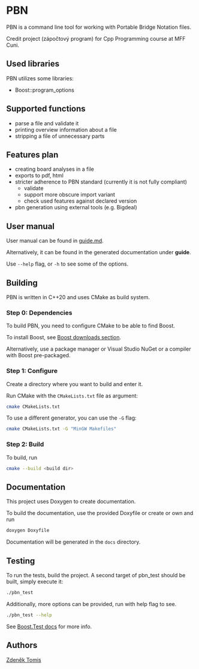 # PBN

PBN is a command line tool for working with Portable Bridge Notation files.

Credit project (zápočtový program) for Cpp Programming course at MFF Cuni.

## Used libraries

PBN utilizes some libraries:

- Boost::program_options

## Supported functions

- parse a file and validate it
- printing overview information about a file
- stripping a file of unnecessary parts

## Features plan

- creating board analyses in a file
- exports to pdf, html
- stricter adherence to PBN standard (currently it is not fully compliant)
  - validate
  - support more obscure import variant
  - check used features against declared version
- pbn generation using external tools (e.g. Bigdeal)

## User manual

User manual can be found in [guide.md](guide.md).

Alternatively, it can be found in the generated documentation under **guide**.

Use `--help` flag, or `-h` to see some of the options.

## Building

PBN is written in C++20 and uses CMake as build system.

### Step 0: Dependencies

To build PBN, you need to configure CMake to be able to find Boost.

To install Boost, see [Boost downloads section](https://www.boost.org/users/download/).

Alternatively, use a package manager or Visual Studio NuGet or a compiler with Boost pre-packaged.

### Step 1: Configure

Create a directory where you want to build and enter it.

Run CMake with the `CMakeLists.txt` file as argument:

```bash
cmake CMakeLists.txt
```

To use a different generator, you can use the `-G` flag:

```bash
cmake CMakeLists.txt -G "MinGW Makefiles"
```

### Step 2: Build

To build, run

```bash
cmake --build <build dir>
```

## Documentation

This project uses Doxygen to create documentation.

To build the documentation, use the provided Doxyfile or create or own and run

```bash
doxygen Doxyfile
```

Documentation will be generated in the `docs` directory.

## Testing

To run the tests, build the project. A second target of pbn_test should be built, simply execute it:

```bash
./pbn_test
```

Additionally, more options can be provided, run with help flag to see.

```bash
./pbn_test --help
```

See [Boost.Test docs](https://www.boost.org/doc/libs/1_80_0/libs/test/doc/html/index.html) for more info.

## Authors

[Zdeněk Tomis](https://zdenektomis.eu)
